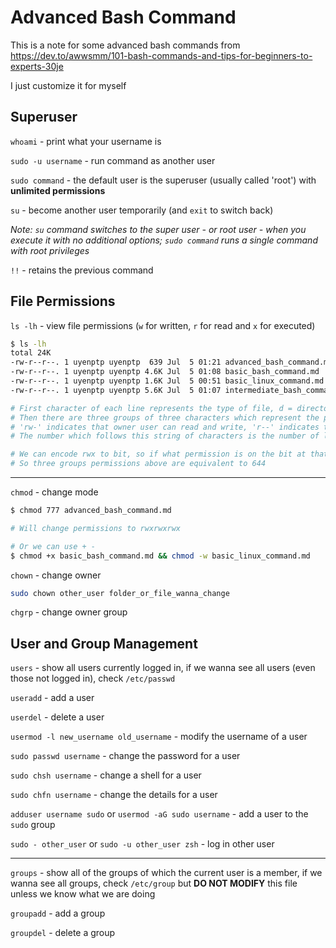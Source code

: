 # Advanced Bash Command

This is a note for some advanced bash commands from https://dev.to/awwsmm/101-bash-commands-and-tips-for-beginners-to-experts-30je

I just customize it for myself

## Superuser

`whoami` - print what your username is

`sudo -u username` - run command as another user

`sudo command` - the default user is the superuser (usually called 'root') with **unlimited permissions**

`su` - become another user temporarily (and `exit` to switch back)

*Note: `su` command switches to the super user - or root user - when you execute it with no additional options; `sudo command` runs a single command with root privileges*

`!!` - retains the previous command

## File Permissions

`ls -lh` - view file permissions (`w` for written, `r` for read and `x` for executed)

```bash
$ ls -lh
total 24K
-rw-r--r--. 1 uyenptp uyenptp  639 Jul  5 01:21 advanced_bash_command.md
-rw-r--r--. 1 uyenptp uyenptp 4.6K Jul  5 01:08 basic_bash_command.md
-rw-r--r--. 1 uyenptp uyenptp 1.6K Jul  5 00:51 basic_linux_command.md
-rw-r--r--. 1 uyenptp uyenptp 5.6K Jul  5 01:07 intermediate_bash_command.md

# First character of each line represents the type of file, d = directory, l = link, - = regular file and so on
# Then there are three groups of three characters which represent the permissions held by the user (u) who owns the file, the permissions held by the group (g) which owns the file, and the permissions held any other (o) users.
# 'rw-' indicates that owner user can read and write, 'r--' indicates that owner group can read only and 'r--' indicates that other user can also read only.
# The number which follows this string of characters is the number of links in the file system to that file (1 above).

# We can encode rwx to bit, so if what permission is on the bit at that position will turn on 1. For example: rw- --> 110 (6), r-x --> 101 (5), rwx --> 111 (7)
# So three groups permissions above are equivalent to 644
```

---

`chmod` - change mode

```bash
$ chmod 777 advanced_bash_command.md

# Will change permissions to rwxrwxrwx

# Or we can use + -
$ chmod +x basic_bash_command.md && chmod -w basic_linux_command.md
```

`chown` - change owner

```bash
sudo chown other_user folder_or_file_wanna_change
```

`chgrp` - change owner group

## User and Group Management

`users` - show all users currently logged in, if we wanna see all users (even those not logged in), check `/etc/passwd`

`useradd` - add a user

`userdel` - delete a user

`usermod -l new_username old_username` - modify the username of a user

`sudo passwd username` - change the password for a user

`sudo chsh username` - change a shell for a user

`sudo chfn username` - change the details for a user

`adduser username sudo` or `usermod -aG sudo username` - add a user to the `sudo` group

`sudo - other_user` or `sudo -u other_user zsh` - log in other user

---

`groups` - show all of the groups of which the current user is a member, if we wanna see all groups, check `/etc/group` but **DO NOT MODIFY** this file unless we know what we are doing

`groupadd` - add a group

`groupdel` - delete a group

